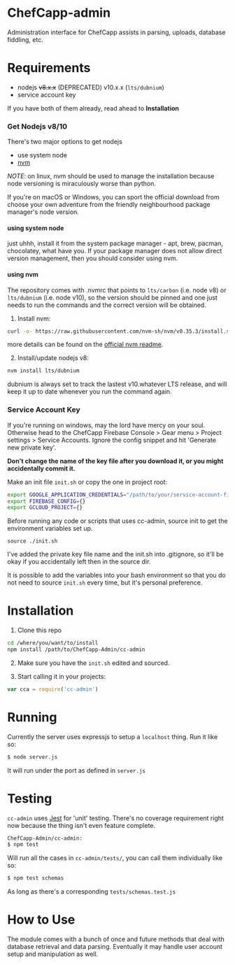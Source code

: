 # ChefCapp-admin

Administration interface for ChefCapp assists in parsing, uploads, database fiddling, etc.

# Requirements

* nodejs ~~v8.x.x~~ (DEPRECATED) v10.x.x (`lts/dubnium`)
* service account key

If you have both of them already, read ahead to **Installation**

### Get Nodejs v8/10

There's two major options to get nodejs

* use system node
* [nvm](https://github.com/nvm-sh/nvm#installing-and-updating)

*NOTE*: on linux, nvm should be used to manage the installation because node versioning is miraculously worse than python. 

If you're on macOS or Windows, you can sport the official download from  choose your own adventure from the friendly neighbourhood package manager's node version. 

#### using system node
just uhhh, install it from the system package manager - apt, brew, pacman, chocolatey, what have you. If your package manager does not allow direct version management, then you should consider using nvm.

#### using nvm
The repository comes with .nvmrc that points to `lts/carbon` (i.e. node v8) or `lts/dubnium` (i.e. node v10), so the version should be pinned and one just needs to run the commands and the correct version will be obtained.

1. Install nvm:

``` sh
curl -o- https://raw.githubusercontent.com/nvm-sh/nvm/v0.35.3/install.sh | bash
```
more details can be found on the [official nvm readme](https://github.com/nvm-sh/nvm#installing-and-updating).

2. Install/update nodejs v8:

``` sh
nvm install lts/dubnium
```
dubnium is always set to track the lastest v10.whatever LTS release, and will keep it up to date whenever you run the command again.

### Service Account Key

If you're running on windows, may the lord have mercy on your soul. Otherwise head to the ChefCapp Firebase Console > Gear menu > Project settings > Service Accounts. Ignore the config snippet and hit 'Generate new private key'.

**Don't change the name of the key file after you download it, or you might accidentally commit it.**

Make an init file `init.sh` or copy the one in project root:

``` sh
export GOOGLE_APPLICATION_CREDENTIALS="/path/to/your/service-account-file.json"
export FIREBASE_CONFIG={}
export GCLOUD_PROJECT={}
```

Before running any code or scripts that uses cc-admin, source init to get the 
environment variables set up.

`source ./init.sh`


I've added the private key file name and the init.sh into .gitignore, so it'll be
okay if you accidentally left then in the source dir.

It is possible to add the variables into your bash environment so that you do 
not need to source `init.sh` every time, but it's personal preference.


# Installation

1. Clone this repo

``` sh
cd /where/you/want/to/install
npm install /path/to/ChefCapp-Admin/cc-admin
```

2. Make sure you have the `init.sh` edited and sourced.

3. Start calling it in your projects:

``` javascript
var cca = require('cc-admin')
```

# Running

Currently the server uses expressjs to setup a `localhost` thing. Run it like so:

``` sh
$ node server.js
```

It will run under the port as defined in `server.js`


# Testing

`cc-admin` uses [Jest](https://jestjs.io/) for 'unit' testing. There's no coverage requirement right now because the thing isn't even feature complete.

``` sh
ChefCapp-Admin/cc-admin:
$ npm test
```

Will run all the cases in `cc-admin/tests/`, you can call them individually like so:


``` sh
$ npm test schemas
```

As long as there's a corresponding `tests/schemas.test.js`


# How to Use

The module comes with a bunch of once and future methods that deal with database
retrieval and data parsing. Eventually it may handle user account setup and 
manipulation as well.

